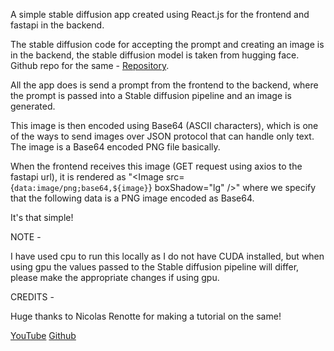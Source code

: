 A simple stable diffusion app created using React.js for the frontend and fastapi in the backend.

The stable diffusion code for accepting the prompt and creating an image is in the backend, the stable diffusion model is taken from hugging face. 
Github repo for the same - [Repository](https://github.com/CompVis/stable-diffusion).

All the app does is send a prompt from the frontend to the backend, where the prompt is passed into a Stable diffusion pipeline and an image is generated.

This image is then encoded using Base64 (ASCII characters), which is one of the ways to send images over JSON protocol that can handle only text. The image is a Base64 encoded PNG file basically.

When the frontend receives this image (GET request using axios to the fastapi url), it is rendered as "<Image src={`data:image/png;base64,${image}`} boxShadow="lg" />" where we specify that
the following data is a PNG image encoded as Base64.

It's that simple!

NOTE -

I have used cpu to run this locally as I do not have CUDA installed, but when using gpu the values passed to the Stable diffusion pipeline will differ, please make the appropriate changes if using gpu.

CREDITS - 

Huge thanks to Nicolas Renotte for making a tutorial on the same!

[YouTube](https://www.youtube.com/c/nicholasrenotte)
[Github](https://github.com/nicknochnack)

